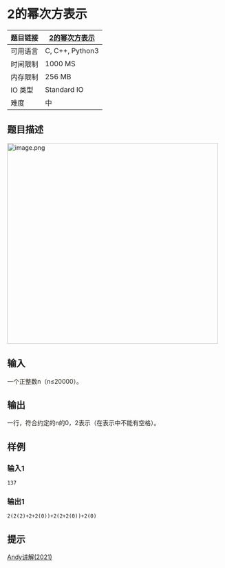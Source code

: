 # 2的幂次方表示

| 题目链接 | [2的幂次方表示](http://xmuoj.com/problem/GW104) |
| --- | --- |
| 可用语言 | C, C++, Python3 |
| 时间限制 | 1000 MS |
| 内存限制 | 256 MB |
| IO 类型 | Standard IO |
| 难度 | 中 |

## 题目描述

<p><img alt="image.png" src="/public/upload/1285929844.png" width="490" height="465" /><br /></p>

## 输入

<p><span style="color: rgb(35, 31, 23);">一个正整数n（n≤20000）。</span><br /></p>

## 输出

<p><span style="color: rgb(35, 31, 23);">一行，符合约定的n的0，2表示（在表示中不能有空格）。</span><br /></p>

## 样例

### 输入1

```
137
```

### 输出1

```
2(2(2)+2+2(0))+2(2+2(0))+2(0)
```

## 提示

<p><a href="https://www.bilibili.com/video/BV1PA411N7Lg" target="_blank">Andy讲解(2021)</a><br /></p>


